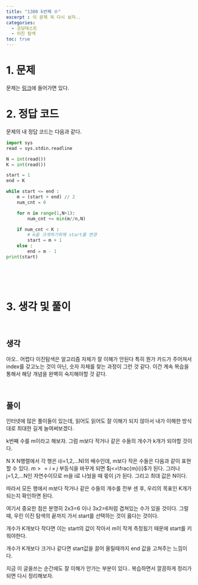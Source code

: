 ```yaml
---
title: "1300 k번째 수"
excerpt : 이 문제 꼭 다시 보자..
categories:
  - 코딩테스트
  - 이진 탐색
toc: true
---
```


# 1. 문제
문제는 [링크](https://www.acmicpc.net/problem/1300)에 들어가면 있다.

# 2. 정답 코드

문제의 내 정답 코드는 다음과 같다.

```python
import sys
read = sys.stdin.readline

N = int(read())
K = int(read())

start = 1
end = K

while start <= end :
    m = (start + end) // 2
    num_cnt = 0

    for n in range(1,N+1):
        num_cnt += min(m//n,N)

    if num_cnt < K :
        # m을 크게하기위해 start를 변경
        start = m + 1
    else :
        end = m - 1
print(start)

```

<br/><br/><br/>

# 3. 생각 및 풀이

<br/>

## 생각

아오.. 어렵다 이진탐색은 알고리즘 자체가 잘 이해가 안된다 특히 뭔가 카드가 주어져서 
index를 갖고노는 것이 아닌, 숫자 자체를 찾는 과정이 그런 것 같다. 이건 계속 복습을 통해서
해당 개념을 완벽히 숙지해야할 것 같다.

<br/>

## 풀이

인터넷에 많은 풀이들이 있는데, 읽어도 읽어도 잘 이해가 되지 않아서 내가 이해한 방식대로 
최대한 길게 늘여써보겠다.

k번째 수를 m이라고 해보자. 그럼 m보다 작거나 같은 수들의 개수가 k개가 되야할 것이다.

N X N행렬에서 각 행은 i(i=1,2,...N)의 배수인데, m보다 작은 수들은 다음과 같이 표현할 수 있다.
$m>=i\times j$ 부등식을 바꾸게 되면 $j<=\frac{m}{i}$가 된다. 그러나 j=1,2,...N인 자연수이므로
m을 i로 나눴을 때 몫이 j가 된다. 그리고 최대 값은 N이다. 

따라서 모든 행에서 m보다 작거나 같은 수들의 개수를 전부 센 후, 우리의 목표인 K개가 되는지 확인하면 된다.

여기서 중요한 점은 분명히 2x3=6 이나 3x2=6처럼 겹쳐있는 수가 있을 것이다. 그럴 때, 우린 이진 탐색의 끝까지 가서
start를 선택하는 것이 옳다는 것이다.

개수가 K개보다 작다면 이는 start의 값이 작아서 m이 작게 측정됬기 때문에 start를 키워야한다.

개수가 K개보다 크거나 같다면 start값을 끌어 올릴때까지 end 값을 고쳐주는 느낌이다.

지금 이 글을쓰는 순간에도 잘 이해가 안가는 부분이 있다.. 복습하면서 깔끔하게 정리가 되면
다시 정리해보자.